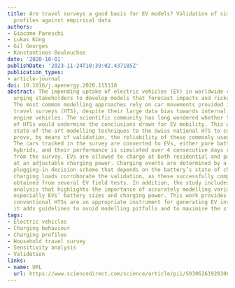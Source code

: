 ```yaml
---
title: Are travel surveys a good basis for EV models? Validation of simulated charging
  profiles against empirical data
authors:
- Giacomo Pareschi
- Lukas Küng
- Gil Georges
- Konstantinos Boulouchos
date: '2020-10-01'
publishDate: '2023-11-24T10:39:02.437185Z'
publication_types:
- article-journal
doi: 10.1016/j.apenergy.2020.115318
abstract: The impending uptake of electric vehicles (EV) in worldwide car fleets is
  urging stakeholders to develop models that forecast impacts and risks of this transition.
  The most common modelling approaches rely on car movements provided in household
  travel surveys (HTS), despite their large data bias towards internal combustion
  engine vehicles. The scientific community has long wondered whether this characteristic
  of HTSs would undermine the conclusions drawn for EV mobility. This work applies
  state-of-the-art modelling techniques to the Swiss national HTS to conclusively
  prove, by means of validation, the reliability of these commonly used approaches.
  The cars tracked in the survey are converted to EVs, either pure battery or plug-in
  hybrids, and their performance is simulated over 4 consecutive days randomly sampled
  from the survey. EVs are allowed to charge at both residential and public locations
  at an adjustable charging power. Charging events are determined by a finely calibrated
  plugging-in decision scheme that depends on the battery’s state of charge. The resulting
  charging loads corroborate the validation, as these successfully compare with measurements
  obtained from several EV field tests. In addition, the study includes a sensitivity
  analysis that highlights the importance of accurately modelling various input parameters,
  especially EVs’ battery sizes and charging power. This work provides evidence that
  conventional HTSs are an appropriate instrument for generating EV insights, yet
  it adds guidelines to avoid modelling pitfalls and to maximise the simulation accuracy.
tags:
- Electric vehicles
- Charging behaviour
- Charging profiles
- Household travel survey
- Sensitivity analysis
- Validation
links:
- name: URL
  url: https://www.sciencedirect.com/science/article/pii/S0306261920308308
---
```

